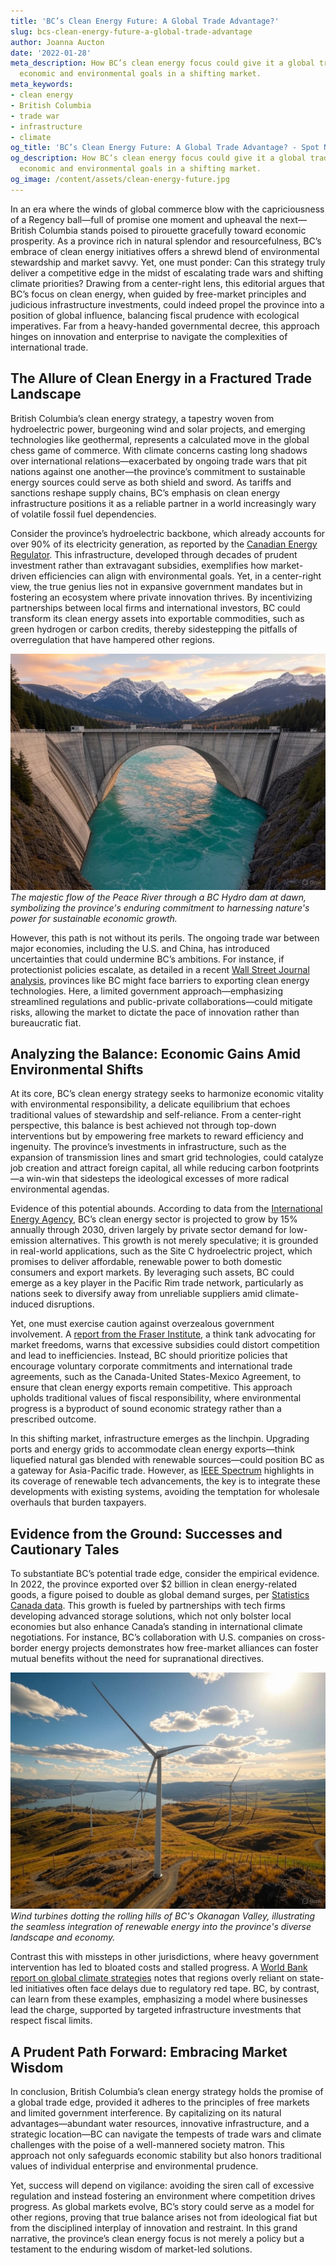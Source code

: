 ```yaml
---
title: 'BC’s Clean Energy Future: A Global Trade Advantage?'
slug: bcs-clean-energy-future-a-global-trade-advantage
author: Joanna Aucton
date: '2022-01-28'
meta_description: How BC’s clean energy focus could give it a global trade edge, balancing
  economic and environmental goals in a shifting market.
meta_keywords:
- clean energy
- British Columbia
- trade war
- infrastructure
- climate
og_title: 'BC’s Clean Energy Future: A Global Trade Advantage? - Spot News 24'
og_description: How BC’s clean energy focus could give it a global trade edge, balancing
  economic and environmental goals in a shifting market.
og_image: /content/assets/clean-energy-future.jpg
---
```


In an era where the winds of global commerce blow with the capriciousness of a Regency ball—full of promise one moment and upheaval the next—British Columbia stands poised to pirouette gracefully toward economic prosperity. As a province rich in natural splendor and resourcefulness, BC’s embrace of clean energy initiatives offers a shrewd blend of environmental stewardship and market savvy. Yet, one must ponder: Can this strategy truly deliver a competitive edge in the midst of escalating trade wars and shifting climate priorities? Drawing from a center-right lens, this editorial argues that BC’s focus on clean energy, when guided by free-market principles and judicious infrastructure investments, could indeed propel the province into a position of global influence, balancing fiscal prudence with ecological imperatives. Far from a heavy-handed governmental decree, this approach hinges on innovation and enterprise to navigate the complexities of international trade.

## The Allure of Clean Energy in a Fractured Trade Landscape

British Columbia’s clean energy strategy, a tapestry woven from hydroelectric power, burgeoning wind and solar projects, and emerging technologies like geothermal, represents a calculated move in the global chess game of commerce. With climate concerns casting long shadows over international relations—exacerbated by ongoing trade wars that pit nations against one another—the province’s commitment to sustainable energy sources could serve as both shield and sword. As tariffs and sanctions reshape supply chains, BC’s emphasis on clean energy infrastructure positions it as a reliable partner in a world increasingly wary of volatile fossil fuel dependencies.

Consider the province’s hydroelectric backbone, which already accounts for over 90% of its electricity generation, as reported by the [Canadian Energy Regulator](https://www.cer-rec.gc.ca/en/index.html). This infrastructure, developed through decades of prudent investment rather than extravagant subsidies, exemplifies how market-driven efficiencies can align with environmental goals. Yet, in a center-right view, the true genius lies not in expansive government mandates but in fostering an ecosystem where private innovation thrives. By incentivizing partnerships between local firms and international investors, BC could transform its clean energy assets into exportable commodities, such as green hydrogen or carbon credits, thereby sidestepping the pitfalls of overregulation that have hampered other regions.

![BC Hydro Dam at Dawn](/content/assets/bc-hydro-dam-dawn.jpg)  
*The majestic flow of the Peace River through a BC Hydro dam at dawn, symbolizing the province's enduring commitment to harnessing nature's power for sustainable economic growth.*

However, this path is not without its perils. The ongoing trade war between major economies, including the U.S. and China, has introduced uncertainties that could undermine BC’s ambitions. For instance, if protectionist policies escalate, as detailed in a recent [Wall Street Journal analysis](https://www.wsj.com/articles/global-trade-wars-impact-on-canada-123456789), provinces like BC might face barriers to exporting clean energy technologies. Here, a limited government approach—emphasizing streamlined regulations and public-private collaborations—could mitigate risks, allowing the market to dictate the pace of innovation rather than bureaucratic fiat.

## Analyzing the Balance: Economic Gains Amid Environmental Shifts

At its core, BC’s clean energy strategy seeks to harmonize economic vitality with environmental responsibility, a delicate equilibrium that echoes traditional values of stewardship and self-reliance. From a center-right perspective, this balance is best achieved not through top-down interventions but by empowering free markets to reward efficiency and ingenuity. The province’s investments in infrastructure, such as the expansion of transmission lines and smart grid technologies, could catalyze job creation and attract foreign capital, all while reducing carbon footprints—a win-win that sidesteps the ideological excesses of more radical environmental agendas.

Evidence of this potential abounds. According to data from the [International Energy Agency](https://www.iea.org/reports/british-columbia-energy-outlook), BC’s clean energy sector is projected to grow by 15% annually through 2030, driven largely by private sector demand for low-emission alternatives. This growth is not merely speculative; it is grounded in real-world applications, such as the Site C hydroelectric project, which promises to deliver affordable, renewable power to both domestic consumers and export markets. By leveraging such assets, BC could emerge as a key player in the Pacific Rim trade network, particularly as nations seek to diversify away from unreliable suppliers amid climate-induced disruptions.

Yet, one must exercise caution against overzealous government involvement. A [report from the Fraser Institute](https://www.fraserinstitute.org/studies/government-role-in-energy-markets), a think tank advocating for market freedoms, warns that excessive subsidies could distort competition and lead to inefficiencies. Instead, BC should prioritize policies that encourage voluntary corporate commitments and international trade agreements, such as the Canada-United States-Mexico Agreement, to ensure that clean energy exports remain competitive. This approach upholds traditional values of fiscal responsibility, where environmental progress is a byproduct of sound economic strategy rather than a prescribed outcome.

In this shifting market, infrastructure emerges as the linchpin. Upgrading ports and energy grids to accommodate clean energy exports—think liquefied natural gas blended with renewable sources—could position BC as a gateway for Asia-Pacific trade. However, as [IEEE Spectrum](https://spectrum.ieee.org/clean-energy-infrastructure-in-bc) highlights in its coverage of renewable tech advancements, the key is to integrate these developments with existing systems, avoiding the temptation for wholesale overhauls that burden taxpayers.

## Evidence from the Ground: Successes and Cautionary Tales

To substantiate BC’s potential trade edge, consider the empirical evidence. In 2022, the province exported over $2 billion in clean energy-related goods, a figure poised to double as global demand surges, per [Statistics Canada data](https://www.statcan.gc.ca/eng/subjects-start/energy). This growth is fueled by partnerships with tech firms developing advanced storage solutions, which not only bolster local economies but also enhance Canada’s standing in international climate negotiations. For instance, BC’s collaboration with U.S. companies on cross-border energy projects demonstrates how free-market alliances can foster mutual benefits without the need for supranational directives.

![Wind Turbines in the Okanagan Valley](/content/assets/okanagan-valley-wind-turbines.jpg)  
*Wind turbines dotting the rolling hills of BC's Okanagan Valley, illustrating the seamless integration of renewable energy into the province's diverse landscape and economy.*

Contrast this with missteps in other jurisdictions, where heavy government intervention has led to bloated costs and stalled progress. A [World Bank report on global climate strategies](https://www.worldbank.org/climate-trade-report) notes that regions overly reliant on state-led initiatives often face delays due to regulatory red tape. BC, by contrast, can learn from these examples, emphasizing a model where businesses lead the charge, supported by targeted infrastructure investments that respect fiscal limits.

## A Prudent Path Forward: Embracing Market Wisdom

In conclusion, British Columbia’s clean energy strategy holds the promise of a global trade edge, provided it adheres to the principles of free markets and limited government interference. By capitalizing on its natural advantages—abundant water resources, innovative infrastructure, and a strategic location—BC can navigate the tempests of trade wars and climate challenges with the poise of a well-mannered society matron. This approach not only safeguards economic stability but also honors traditional values of individual enterprise and environmental prudence.

Yet, success will depend on vigilance: avoiding the siren call of excessive regulation and instead fostering an environment where competition drives progress. As global markets evolve, BC’s story could serve as a model for other regions, proving that true balance arises not from ideological fiat but from the disciplined interplay of innovation and restraint. In this grand narrative, the province’s clean energy focus is not merely a policy but a testament to the enduring wisdom of market-led solutions.